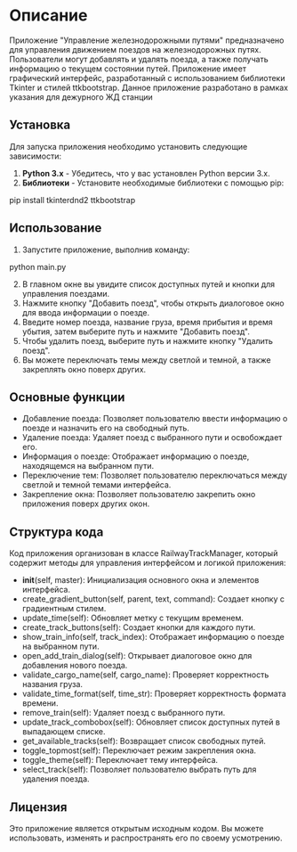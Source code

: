 # Описание

Приложение "Управление железнодорожными путями" предназначено для управления движением поездов на железнодорожных путях. Пользователи могут добавлять и удалять поезда, а также получать информацию о текущем состоянии путей. Приложение имеет графический интерфейс, разработанный с использованием библиотеки Tkinter и стилей ttkbootstrap.
Данное приложение разработано в рамках указания для дежурного ЖД станции

## Установка

Для запуска приложения необходимо установить следующие зависимости:

1. **Python 3.x** - Убедитесь, что у вас установлен Python версии 3.x.
2. **Библиотеки** - Установите необходимые библиотеки с помощью pip:

pip install tkinterdnd2 ttkbootstrap

## Использование

1. Запустите приложение, выполнив команду:


python main.py

2. В главном окне вы увидите список доступных путей и кнопки для управления поездами.
3. Нажмите кнопку "Добавить поезд", чтобы открыть диалоговое окно для ввода информации о поезде.
4. Введите номер поезда, название груза, время прибытия и время убытия, затем выберите путь и нажмите "Добавить поезд".
5. Чтобы удалить поезд, выберите путь и нажмите кнопку "Удалить поезд".
6. Вы можете переключать темы между светлой и темной, а также закреплять окно поверх других.

## Основные функции

* Добавление поезда: Позволяет пользователю ввести информацию о поезде и назначить его на свободный путь.
* Удаление поезда: Удаляет поезд с выбранного пути и освобождает его. 
* Информация о поезде: Отображает информацию о поезде, находящемся на выбранном пути. 
* Переключение тем: Позволяет пользователю переключаться между светлой и темной темами интерфейса. 
* Закрепление окна: Позволяет пользователю закрепить окно приложения поверх других окон.

## Структура кода

Код приложения организован в классе RailwayTrackManager, который содержит методы для управления интерфейсом и логикой приложения:

* __init__(self, master): Инициализация основного окна и элементов интерфейса. 
* create_gradient_button(self, parent, text, command): Создает кнопку с градиентным стилем. 
* update_time(self): Обновляет метку с текущим временем. 
* create_track_buttons(self): Создает кнопки для каждого пути. 
* show_train_info(self, track_index): Отображает информацию о поезде на выбранном пути. 
* open_add_train_dialog(self): Открывает диалоговое окно для добавления нового поезда. 
* validate_cargo_name(self, cargo_name): Проверяет корректность названия груза. 
* validate_time_format(self, time_str): Проверяет корректность формата времени. 
* remove_train(self): Удаляет поезд с выбранного пути. 
* update_track_combobox(self): Обновляет список доступных путей в выпадающем списке. 
* get_available_tracks(self): Возвращает список свободных путей. 
* toggle_topmost(self): Переключает режим закрепления окна. 
* toggle_theme(self): Переключает тему интерфейса. 
* select_track(self): Позволяет пользователю выбрать путь для удаления поезда.

## Лицензия

Это приложение является открытым исходным кодом. Вы можете использовать, изменять и распространять его по своему усмотрению.